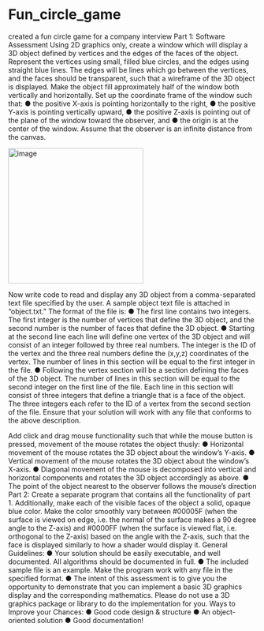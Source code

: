 # Fun_circle_game
created a fun circle game for a company interview
Part 1:
Software Assessment
Using 2D graphics only, create a window which will display a 3D object defined by vertices and the edges of the faces of the object. Represent the vertices using small, filled blue circles, and the edges using straight blue lines. The edges will be lines which go between the vertices, and the faces should be transparent, such that a wireframe of the 3D object is displayed. Make the object fill approximately half of the window both vertically and horizontally. Set up the coordinate frame of the window such that:
● the positive X-axis is pointing horizontally to the right,
● the positive Y-axis is pointing vertically upward,
● the positive Z-axis is pointing out of the plane of the window toward the observer, and
● the origin is at the center of the window.
Assume that the observer is an infinite distance from the canvas.

<img width="274" alt="image" src="https://github.com/Mamillavaishnavireddy/Fun_circle_game/assets/64226860/d773eec6-99af-4640-b3ea-267865369772">

Now write code to read and display any 3D object from a comma-separated text file specified by the user. A sample object text file is attached in “object.txt.” The format of the file is:
● The first line contains two integers. The first integer is the number of vertices that define the 3D object, and the second number is the number of faces that define the 3D object.
● Starting at the second line each line will define one vertex of the 3D object and will consist of an integer followed by three real numbers. The integer is the ID of the vertex and the three real numbers define the (x,y,z) coordinates of the vertex. The number of lines in this section will be equal to the first integer in the file.
● Following the vertex section will be a section defining the faces of the 3D object. The number of lines in this section will be equal to the second integer on the first line of the file. Each line in this section will consist of three integers that define a triangle that is a face of the object. The three integers each refer to the ID of a vertex from the second section of the file.
Ensure that your solution will work with any file that conforms to the above description.


Add click and drag mouse functionality such that while the mouse button is pressed, movement of the mouse rotates the object thusly:
● Horizontal movement of the mouse rotates the 3D object about the window’s Y-axis.
● Vertical movement of the mouse rotates the 3D object about the window’s X-axis.
● Diagonal movement of the mouse is decomposed into vertical and horizontal components and
rotates the 3D object accordingly as above.
● The point of the object nearest to the observer follows the mouse’s direction
Part 2:
Create a separate program that contains all the functionality of part 1. Additionally, make each of the visible faces of the object a solid, opaque blue color. Make the color smoothly vary between #00005F (when the surface is viewed on edge, i.e. the normal of the surface makes a 90 degree angle to the Z-axis) and #0000FF (when the surface is viewed flat, i.e. orthogonal to the Z-axis) based on the angle with the Z-axis, such that the face is displayed similarly to how a shader would display it.
General Guidelines:
● Your solution should be easily executable, and well documented. All algorithms should be documented in full.
● The included sample file is an example. Make the program work with any file in the specified format.
● The intent of this assessment is to give you the opportunity to demonstrate that you can
implement a basic 3D graphics display and the corresponding mathematics. Please do not use a 3D graphics package or library to do the implementation for you.
Ways to Improve your Chances:
● Good code design & structure
● An object-oriented solution
● Good documentation!
